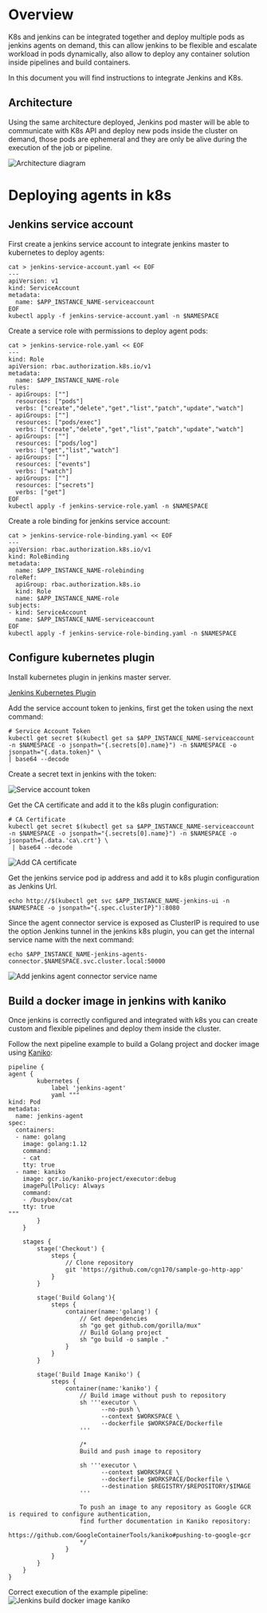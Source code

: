# Overview

K8s and jenkins can be integrated together and deploy multiple pods as jenkins agents on demand, this can allow jenkins to be flexible and escalate workload in pods dynamically, also allow to deploy any container solution inside pipelines and build containers. 

In this document you will find instructions to integrate Jenkins and K8s.

## Architecture

Using the same architecture deployed, Jenkins pod master will be able to communicate with K8s API and deploy new pods inside the cluster on demand, those pods are ephemeral and they are only be alive during the execution of the job or pipeline.

![Architecture diagram](resources/jenkins-k8s-app-architecture-with-k8s-plugin.png)



# Deploying agents in k8s

## Jenkins service account

First create a jenkins service account to integrate jenkins master to kubernetes to deploy agents: 

```
cat > jenkins-service-account.yaml << EOF
---
apiVersion: v1
kind: ServiceAccount
metadata:
  name: $APP_INSTANCE_NAME-serviceaccount
EOF
kubectl apply -f jenkins-service-account.yaml -n $NAMESPACE
```

Create a service role with permissions to deploy agent pods:
```
cat > jenkins-service-role.yaml << EOF
---
kind: Role
apiVersion: rbac.authorization.k8s.io/v1
metadata:
  name: $APP_INSTANCE_NAME-role
rules:
- apiGroups: [""]
  resources: ["pods"]
  verbs: ["create","delete","get","list","patch","update","watch"]
- apiGroups: [""]
  resources: ["pods/exec"]
  verbs: ["create","delete","get","list","patch","update","watch"]
- apiGroups: [""]
  resources: ["pods/log"]
  verbs: ["get","list","watch"]
- apiGroups: [""]
  resources: ["events"]
  verbs: ["watch"]
- apiGroups: [""]
  resources: ["secrets"]
  verbs: ["get"]
EOF
kubectl apply -f jenkins-service-role.yaml -n $NAMESPACE
```

Create a role binding for jenkins service account:
```
cat > jenkins-service-role-binding.yaml << EOF
---
apiVersion: rbac.authorization.k8s.io/v1
kind: RoleBinding
metadata:
  name: $APP_INSTANCE_NAME-rolebinding
roleRef:
  apiGroup: rbac.authorization.k8s.io
  kind: Role
  name: $APP_INSTANCE_NAME-role
subjects:
- kind: ServiceAccount
  name: $APP_INSTANCE_NAME-serviceaccount
EOF
kubectl apply -f jenkins-service-role-binding.yaml -n $NAMESPACE
```

## Configure kubernetes plugin

Install kubernetes plugin in jenkins master server.

[Jenkins Kubernetes Plugin](https://plugins.jenkins.io/kubernetes/)

Add the service account token to jenkins, first get the token using the next command:
```
# Service Account Token
kubectl get secret $(kubectl get sa $APP_INSTANCE_NAME-serviceaccount -n $NAMESPACE -o jsonpath="{.secrets[0].name}") -n $NAMESPACE -o jsonpath="{.data.token}" \
| base64 --decode
```
Create a secret text in jenkins with the token:

![Service account token](resources/configure-jenkins-k8s-plugin1.PNG)

Get the CA certificate and add it to the k8s plugin configuration:
```
# CA Certificate
kubectl get secret $(kubectl get sa $APP_INSTANCE_NAME-serviceaccount -n $NAMESPACE -o jsonpath="{.secrets[0].name}") -n $NAMESPACE -o jsonpath={.data.'ca\.crt'} \
 | base64 --decode
```
![Add CA certificate](resources/configure-jenkins-k8s-plugin2.PNG)

Get the jenkins service pod ip address and add it to k8s plugin configuration as Jenkins Url.
```
echo http://$(kubectl get svc $APP_INSTANCE_NAME-jenkins-ui -n $NAMESPACE -o jsonpath="{.spec.clusterIP}"):8080
```

Since the agent connector service is exposed as ClusterIP is required to use the option Jenkins tunnel in the jenkins k8s plugin, you can get the internal service name with the next command:
```
echo $APP_INSTANCE_NAME-jenkins-agents-connector.$NAMESPACE.svc.cluster.local:50000
```

![Add jenkins agent connector service name](resources/configure-jenkins-k8s-plugin3.PNG)

## Build a docker image in jenkins with kaniko

Once jenkins is correctly configured and integrated with k8s you can create custom and flexible pipelines and deploy them  inside the cluster.

Follow the next pipeline example to build a Golang project and docker image using [Kaniko](https://github.com/GoogleContainerTools/kaniko):
```
pipeline {
agent {
        kubernetes {
            label 'jenkins-agent'
            yaml """
kind: Pod
metadata:
  name: jenkins-agent
spec:
  containers:
  - name: golang
    image: golang:1.12
    command:
    - cat
    tty: true
  - name: kaniko
    image: gcr.io/kaniko-project/executor:debug
    imagePullPolicy: Always
    command:
    - /busybox/cat
    tty: true
"""
        }
    }

    stages {
        stage('Checkout') {
            steps {
                // Clone repository
                git 'https://github.com/cgn170/sample-go-http-app'
            }
        }

        stage('Build Golang'){
            steps {
                container(name:'golang') {
                    // Get dependencies
                    sh "go get github.com/gorilla/mux"
                    // Build Golang project    
                    sh "go build -o sample ."
                }
            }
        }

        stage('Build Image Kaniko') {
            steps {
                container(name:'kaniko') {
                    // Build image without push to repository
                    sh '''executor \
                          --no-push \
                          --context $WORKSPACE \
                          --dockerfile $WORKSPACE/Dockerfile 
                    '''

                    /*
                    Build and push image to repository
                    
                    sh '''executor \
                          --context $WORKSPACE \
                          --dockerfile $WORKSPACE/Dockerfile \
                          --destination $REGISTRY/$REPOSITORY/$IMAGE
                    '''

                    To push an image to any repository as Google GCR is required to configure authentication,
                    find further documentation in Kaniko repository:
                    https://github.com/GoogleContainerTools/kaniko#pushing-to-google-gcr 
                    */
                }
            }
        }
    }
}
```
Correct execution of the example pipeline:
![Jenkins build docker image kaniko](resources/jenkins-build-docker-image-kaniko-pipeline.PNG)
